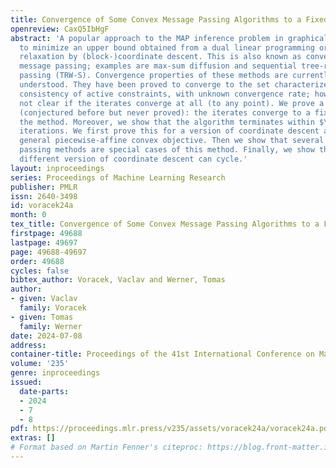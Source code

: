 ```yaml
---
title: Convergence of Some Convex Message Passing Algorithms to a Fixed Point
openreview: CaxQ5IbHgF
abstract: 'A popular approach to the MAP inference problem in graphical models is
  to minimize an upper bound obtained from a dual linear programming or Lagrangian
  relaxation by (block-)coordinate descent. This is also known as convex/convergent
  message passing; examples are max-sum diffusion and sequential tree-reweighted message
  passing (TRW-S). Convergence properties of these methods are currently not fully
  understood. They have been proved to converge to the set characterized by local
  consistency of active constraints, with unknown convergence rate; however, it was
  not clear if the iterates converge at all (to any point). We prove a stronger result
  (conjectured before but never proved): the iterates converge to a fixed point of
  the method. Moreover, we show that the algorithm terminates within $\mathcal{O}(1/\varepsilon)$
  iterations. We first prove this for a version of coordinate descent applied to a
  general piecewise-affine convex objective. Then we show that several convex message
  passing methods are special cases of this method. Finally, we show that a slightly
  different version of coordinate descent can cycle.'
layout: inproceedings
series: Proceedings of Machine Learning Research
publisher: PMLR
issn: 2640-3498
id: voracek24a
month: 0
tex_title: Convergence of Some Convex Message Passing Algorithms to a Fixed Point
firstpage: 49688
lastpage: 49697
page: 49688-49697
order: 49688
cycles: false
bibtex_author: Voracek, Vaclav and Werner, Tomas
author:
- given: Vaclav
  family: Voracek
- given: Tomas
  family: Werner
date: 2024-07-08
address:
container-title: Proceedings of the 41st International Conference on Machine Learning
volume: '235'
genre: inproceedings
issued:
  date-parts:
  - 2024
  - 7
  - 8
pdf: https://proceedings.mlr.press/v235/assets/voracek24a/voracek24a.pdf
extras: []
# Format based on Martin Fenner's citeproc: https://blog.front-matter.io/posts/citeproc-yaml-for-bibliographies/
---
```

